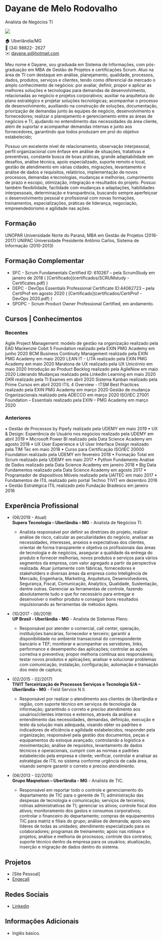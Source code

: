 # Dayane de Melo Rodovalho
Analista de Negócios TI

<img src="https://www.linkedin.com/in/dayanemelo/detail/photo/" />

:house:    Uberlândia/MG <br>
:iphone:   (34) 98822- 2627 <br>
:envelope:  dayane.si@hotmail.com

Meu nome é Dayane, sou graduada em Sistema de Informações, com pós-graduação em MBA de Gestão de Projetos e certificações Scrum.
Atuo na área de TI com destaque em análise, planejamento, qualidade, processos, dados, produtos, serviços e clientes, tendo como diferencial de mercado o amplo conhecimento de negócios: por avaliar, definir, propor e aplicar as melhores soluções e tecnologias para demandas de desenvolvimento, relacionadas ao negócio e projetos corporativos; auxiliar na arquitetura do plano estratégico e projetar soluções tecnológicas; acompanhar o processo de desenvolvimento, auxiliando na construção de soluções, documentação, priorização de demandas junto às equipes de negócio, desenvolvimento e fornecedores; realizar o planejamento e gerenciamento entre as áreas de negócios e TI, ajudando no entendimento das necessidades da área cliente, além de suportar e acompanhar demandas internas e junto aos fornecedores, garantindo que todos produzam em prol do objetivo estabelecido;

Possuo um excelente nível de relacionamento, observação interpessoal, perfil organizacional com ênfase em análise de situações, tratativas e preventivas, constante busca de boas práticas, grande adaptabilidade em desafios, análise técnica, apoio especializado, suporte remoto e local, gestão de atendimento em várias cidades, migrações, levantamento e análise de dados e requisitos, relatórios, implementação de novos processos, demandas e tecnologias, mudanças e melhorias, cumprimento de prazo e escopo, otimização, integração e resultados do projeto. Possuo também flexibilidade, facilidade com mudanças e adaptações, habilidades interpessoais,  determinação e transparência, buscando sempre aperfeiçoar o desenvolvimento pessoal e profissional com novas formações, treinamentos, especializações, práticas de liderança, negociação, empreendedorismo e agilidade nas ações.

## Formação
UNOPAR Universidade Norte do Paraná, MBA em Gestão de Projetos (2016-2017)
UNIPAC Universidade Presidente Antônio Carlos, Sistema de Informação (2010-2013)

## Formação Complementar 
* SFC - Scrum Fundamentals Certified ID: 610267 – pela ScrumStudy em janeiro de 2018 ( [Certificado](certificados/SCRUMstudy - Certificates.pdf) )
* DEPC - DevOps Essentials Professional Certificate ID:44062723 – pela CertiProf em agosto 2020 ( [Certificado](certificados/CertiProf - DevOps 2020.pdf) )
* SPOPC - Scrum Product Owner Professional Certified, em andamento.

## Cursos | Conhecimentos
### Recentes
Agile Project Management: modelo de gestão na organização realizado pela EAD Mackenzie
Cobit 5 Foundation realizado pela EXIN PMG Academy em junho 2020
BCM Business Continuity Management realizado pela EXIN PMG Academy em maio 2020
LEAN IT - LITA realizado pela EXIN PMG Academy em maio 2020
Maratona de UX realizado pela UX Unicórnio em maio 2020
Introdução ao Product Backlog realizado pela AgileNow em maio 2020
Liderando Mudanças realizado pela LinkedIn Learning em maio 2020
OKR realizado pela TI Exames em abril 2020
Sistema Kanban realizado pela Prime Cursos em abril 2020
ITIL 4 Overview - ITSM Best Practices realizado pela EXIN PMG Academy em março 2020
Gestão de mudança Organizacionais realizado pela ADECCO em março 2020
ISO/IEC 27001 Foundation – Essentials realizado pela EXIN – PMG Academy em março 2020

### Anteriores
▪ Gestão de Processos by Pipefy realizado pela UDEMY em maio 2019
▪ UX & Design: Experiência do Usuário nos negócios realizado pela UDEMY em abril 2019
▪ Microsoft Power BI realizado pela Data Science Academy em agosto 2018
▪ UX User Experience e UI User Interface Design realizado pela TIM Tec em maio 2018
▪ Curso para Certificação ISO/IEC 20000 Foundation realizado pela UDEMY em fevereiro 2018
▪ Formação Total em Scrum realizado pela UDEMY em maio 2017
▪ Python Fundamento Análise de Dados realizado pela Data Science Academy em janeiro 2018
▪ Big Data Fundamentos realizado pela Data Science Academy em agosto 2017
▪ Programador de dispositivos Móveis realizado pela UAITEC em maio 2017
▪ Fundamentos de ITIL realizado pelo portal Techno TIVIT em dezembro 2016
▪ Gestão Estratégica ITIL realizado pelo Fundação Bradesco em janeiro 2016


## Experência Profissional
* (06/2019 -  Atual) <br>
**Supera Tecnologia – Uberlândia – MG** -
Analista de Negócios TI.
  * Analista responsável por definir as diretrizes do projeto, realizar análise de risco, calcular as peculiaridades do negócio, analisar as necessidades, interesses, anseios e expectativas dos clientes, orientar de forma transparente e objetiva os profissionais das áreas de tecnologia e de negócios, assegurar a qualidade da entrega do produto e fornecer melhorias, novos produtos e serviços para vários segmentos da empresa, com valor agregado a partir da perspectiva realizada. Atuar juntamente com fábricas, fornecedores e stakeholders e diversas áreas da empresa como Inteligência de Mercado, Engenharia, Marketing, Arquitetura, Desenvolvedores, Segurança, Fiscal, Comunicação, Analytics, Qualidade, Sustentação, dentre outras. Gerenciar as ferramentas de
controle, fazendo absolutamente tudo o que for necessário para entregar e desenvolver o melhor produto e conseguir bons resultados impulsionando as ferramentas de métodos ágeis.

* (10/2017 -  06/2019) <br>
**UP Brasil - Uberlândia - MG** -
Analista de Sistemas Pleno.
  * Responsável por atender o comercial, call center, operação, instituições bancárias, fornecedor e terceiro; garantir a disponibilidade no ambiente transacional do correspondente bancário e TEF; monitorar e acompanhar os servidores, links, performance e desempenho das aplicações; controlar as ações corretiva e preventiva; propor melhoria contínua aos responsáveis; testar novos produtos e aplicações; analisar e solucionar problemas com comunicação, instalação, configuração, automação e transação dos meio de captura;
 
* (02/2015 -  02/2017) <br>
**TIVIT Terceirização de Processos Serviços e Tecnologia S/A – Uberlândia - MG** -
Field Service N II.
  * Responsável por realizar o atendimento aos clientes de Uberlândia e região, com suporte técnico em serviços de tecnologia da informação; garantindo o correto e preciso atendimento aos usuários/clientes internos e externos, através da análise e entendimento das necessidades, demandas, definição, execução e teste da solução mais adequada, visando obter os padrões e indicadores de eficiência e agilidade estabelecidos; responder pela organização; responsável pela gestão dos documentos, peças e equipamentos do estoque avançado, controlando a logística e movimentação; análise de requisitos, levantamento de dados técnicos e operacionais, cumprir com as normas e padrões estabelecido pela empresa e cliente; verificar, controlar e analisar as estratégias de ITIL no sistema conforme urgência de cada área, visando sempre garantir o correto e preciso atendimento.

* (06/2013 -  02/2015) <br>
**Grupo Maqnelson – Uberlândia - MG** -
Analista de TIC.
  * Responsável em reportar todo o controle e gerenciamento do departamento de TIC para o gerente de TI; administração das despesas de tecnologia e comunicação; serviços de terceiros; rotinas administrativas de TI; gerenciar os ativos; controle fiscal dos ativos; monitoramento dos gastos e consumos corporativos; controlar o financeiro do departamento; compras de equipamentos TIC para matriz e filiais do grupo; análise de demanda; apoio aos líderes de todas as unidades; atendimento especializado para os colaboradores; programas de treinamento; apoio nas rotinas e projetos; análise e melhoria de processos; controle dos contratos; suporte técnico dentro da empresa para os usuários; atualização, inserção e migração de dados dentro do sistema.

## Projetos
* [Site Pessoal]
* [Engecall](https://)

## Redes Sociais
*  [Linkedin](https://www.linkedin.com/in/dayanemelo/)

## Informações Adicionais
* Inglês básico.

<br><br>
